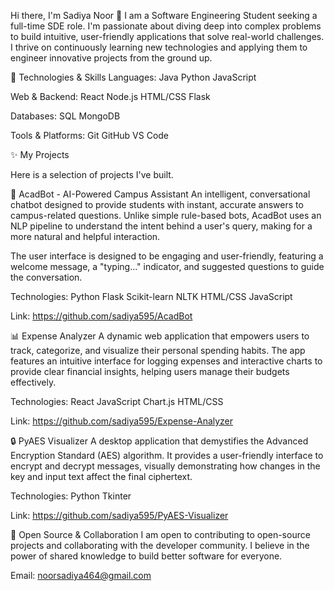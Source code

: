 Hi there, I'm Sadiya Noor 👋
I am a Software Engineering Student seeking a full-time SDE role. I'm passionate about diving deep into complex problems to build intuitive, user-friendly applications that solve real-world challenges. I thrive on continuously learning new technologies and applying them to engineer innovative projects from the ground up.

🔧 Technologies & Skills
Languages: Java Python JavaScript

Web & Backend: React Node.js HTML/CSS Flask

Databases: SQL MongoDB

Tools & Platforms: Git GitHub VS Code 

✨ My Projects

Here is a selection of projects I've built.

🤖 AcadBot - AI-Powered Campus Assistant
An intelligent, conversational chatbot designed to provide students with instant, accurate answers to campus-related questions. Unlike simple rule-based bots, AcadBot uses an NLP pipeline to understand the intent behind a user's query, making for a more natural and helpful interaction.

The user interface is designed to be engaging and user-friendly, featuring a welcome message, a "typing..." indicator, and suggested questions to guide the conversation.

Technologies: Python Flask Scikit-learn NLTK HTML/CSS JavaScript

Link: https://github.com/sadiya595/AcadBot

📊 Expense Analyzer
A dynamic web application that empowers users to track, categorize, and visualize their personal spending habits. The app features an intuitive interface for logging expenses and interactive charts to provide clear financial insights, helping users manage their budgets effectively.

Technologies: React JavaScript Chart.js HTML/CSS

Link: https://github.com/sadiya595/Expense-Analyzer

🔒 PyAES Visualizer
A desktop application that demystifies the Advanced Encryption Standard (AES) algorithm. It provides a user-friendly interface to encrypt and decrypt messages, visually demonstrating how changes in the key and input text affect the final ciphertext.

Technologies: Python Tkinter

Link: https://github.com/sadiya595/PyAES-Visualizer

🤝 Open Source & Collaboration
I am open to contributing to open-source projects and collaborating with the developer community. I believe in the power of shared knowledge to build better software for everyone.


Email: noorsadiya464@gmail.com
